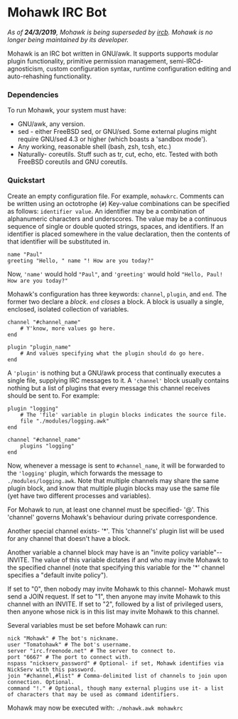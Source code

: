 # Mohawk IRC Bot
*As of **24/3/2019**, Mohawk is being superseded by [ircb](https://github.com/uqrs/ircb).
Mohawk is no longer being maintained by its developer.*

Mohawk is an IRC bot written in GNU/awk. It supports supports modular
plugin functionality, primitive permission management,
semi-IRCd-agnosticism, custom configuration syntax, runtime configuration
editing and auto-rehashing functionality.



### Dependencies
To run Mohawk, your system must have:
* GNU/awk, any version.
* sed - either FreeBSD sed, or GNU/sed. Some external plugins might require GNU/sed 4.3 or higher (which boasts a 'sandbox mode').
* Any working, reasonable shell (bash, zsh, tcsh, etc.)
* Naturally- coreutils. Stuff such as tr, cut, echo, etc. Tested with both FreeBSD coreutils and GNU coreutils.

### Quickstart
Create an empty configuration file. For example, `mohawkrc`.
Comments can be written using an octotrophe (`#`)
Key-value combinations can be specified as follows:
`identifier value`. An identifier may be a combination of alphanumeric
characters and underscores. The value may be a continuous sequence of single
or double quoted strings, spaces, and identifiers. If an identifier is
placed somewhere in the value declaration, then the contents of that
identifier will be substituted in.
```
name "Paul"
greeting "Hello, " name "! How are you today?"
```
Now, `'name'` would hold `"Paul"`, and `'greeting'` would hold `"Hello, Paul! How
are you today?"`

Mohawk's configuration has three keywords: `channel`, `plugin`, and `end`.
The former two declare a _block_. `end` _closes_ a block. A block is usually
a single, enclosed, isolated collection of variables.
```
channel "#channel_name"
	# Y'know, more values go here.
end

plugin "plugin_name"
	# And values specifying what the plugin should do go here.
end
```
A `'plugin'` is nothing but a GNU/awk process that continually executes a
single file, supplying IRC messages to it. A `'channel'` block usually
contains nothing but a list of plugins that every message this channel
receives should be sent to. For example:
```
plugin "logging"
	# The 'file' variable in plugin blocks indicates the source file.
	file "./modules/logging.awk"
end

channel "#channel_name"
	plugins "logging"
end
```
Now, whenever a message is sent to `#channel_name`, it will be forwarded to
the `'logging'` plugin, which forwards the message to
`./modules/logging.awk`. Note that multiple channels may share the same
plugin block, and know that multiple plugin blocks may use the same file
(yet have two different processes and variables).

For Mohawk to run, at least one channel must be specified- '@'. This
'channel' governs Mohawk's behaviour during private correspondence.

Another special channel exists- '*'. This 'channel's' plugin list will be
used for any channel that doesn't have a block.

Another variable a channel block may have is an "invite policy variable"--
INVITE. The value of this variable dictates if and who may invite Mohawk to
the specified channel (note that specifying this variable for the '*'
channel specifies a "default invite policy").

If set to "0", then nobody may invite Mohawk to this channel- Mohawk must
send a JOIN request.
If set to "1", then anyone may invite Mohawk to this channel with an INVITE.
If set to "2", followed by a list of privileged users, then anyone whose
nick is in this list may invite Mohawk to this channel.

Several variables must be set before Mohawk can run:
```
nick "Mohawk" # The bot's nickname.
user "Tomatohawk" # The bot's username.
server "irc.freenode.net" # The server to connect to.
port "6667" # The port to connect with.
nspass "nickserv_password" # Optional- if set, Mohawk identifies via NickServ with this password.
join "#channel,#list" # Comma-delimited list of channels to join upon connection. Optional.
command "!." # Optional, though many external plugins use it- a list of characters that may be used as command identifiers.
```

Mohawk may now be executed with: `./mohawk.awk mohawkrc`
